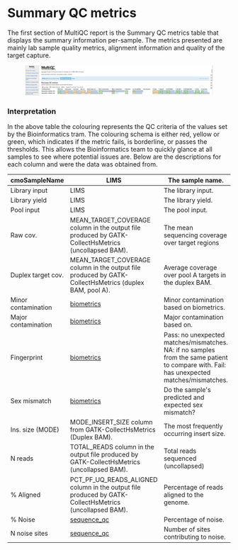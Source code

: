 # Summary QC metrics



The first section of MultiQC report is the Summary QC metrics table that displays the summary information per-sample. The metrics presented are mainly lab sample quality metrics, alignment information and quality of the target capture.

<figure><img src="../../.gitbook/assets/iScreen Shoter - 2022-09-06 073722.703.png" alt=""><figcaption></figcaption></figure>

### Interpretation

In the above table the colouring represents the QC criteria of the values set by the Bioinformatics tram. The colouring schema is either red, yellow or green, which indicates if the metric fails, is borderline, or passes the thresholds. This allows the Bioinformatics team to quickly glance at all samples to see where potential issues are. Below are the descriptions for each column and were the data was obtained from.

| cmoSampleName       | LIMS                                                                                                       | The sample name.                                                                                                                          |
| ------------------- | ---------------------------------------------------------------------------------------------------------- | ----------------------------------------------------------------------------------------------------------------------------------------- |
| Library input       | LIMS                                                                                                       | The library input.                                                                                                                        |
| Library yield       | LIMS                                                                                                       | The library yield.                                                                                                                        |
| Pool input          | LIMS                                                                                                       | The pool input.                                                                                                                           |
| Raw cov.            | MEAN\_TARGET\_COVERAGE column in the output file produced by GATK-CollectHsMetrics (uncollapsed BAM).      | The mean sequencing coverage over target regions                                                                                          |
| Duplex target cov.  | MEAN\_TARGET\_COVERAGE column in the output file produced by GATK-CollectHsMetrics (duplex BAM, pool A).   | Average coverage over pool A targets in the duplex BAM.                                                                                   |
| Minor contamination | [biometrics](https://github.com/msk-access/biometrics)                                                     | Minor contamination based on biometrics.                                                                                                  |
| Major contamination | [biometrics](https://github.com/msk-access/biometrics)                                                     | Major contamination based on.                                                                                                             |
| Fingerprint         | [biometrics](https://github.com/msk-access/biometrics)                                                     | Pass: no unexpected matches/mismatches. NA: if no samples from the same patient to compare with. Fail: has unexpected matches/mismatches. |
| Sex mismatch        | [biometrics](https://github.com/msk-access/biometrics)                                                     | Do the sample's predicted and expected sex mismatch?                                                                                      |
| Ins. size (MODE)    | MODE\_INSERT\_SIZE column from GATK-CollectHsMetrics (Duplex BAM).                                         | The most frequently occurring insert size.                                                                                                |
| N reads             | TOTAL\_READS column in the output file produced by GATK-CollectHsMetrics (uncollapsed BAM).                | Total reads sequenced (uncollapsed)                                                                                                       |
| % Aligned           | PCT\_PF\_UQ\_READS\_ALIGNED column in the output file produced by GATK-CollectHsMetrics (uncollapsed BAM). | Percentage of reads aligned to the genome.                                                                                                |
| % Noise             | [sequence\_qc](https://github.com/msk-access/sequence\_qc)                                                 | Percentage of noise.                                                                                                                      |
| N noise sites       | [sequence\_qc](https://github.com/msk-access/sequence\_qc)                                                 | Number of sites contributing to noise.                                                                                                    |

